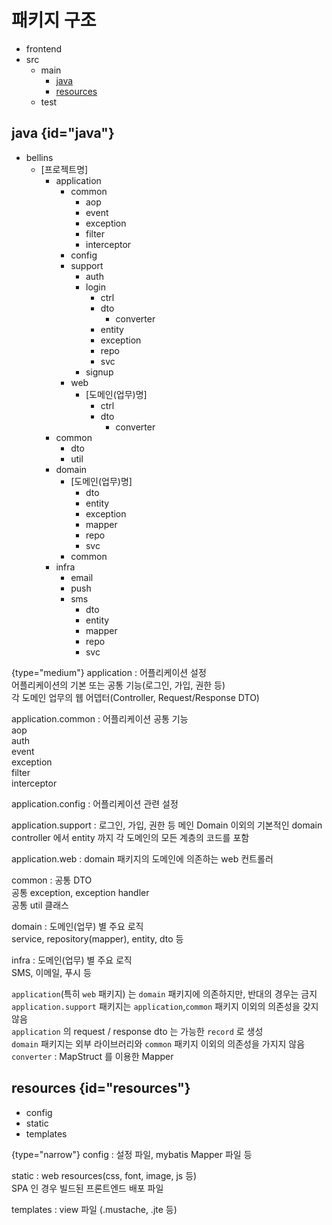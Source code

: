 # 패키지 구조

- frontend
- src
    - main
        - [java](#java)
        - [resources](#resources)
    - test

## java {id="java"}

- bellins
    - \[프로젝트명]
        - application
            - common
                - aop
                - event
                - exception
                - filter
                - interceptor
            - config
            - support
                - auth
                - login
                    - ctrl
                    - dto
                        - converter
                    - entity
                    - exception
                    - repo
                    - svc
                - signup
            - web
                - \[도메인(업무)명]
                    - ctrl
                    - dto
                        - converter
        - common
            - dto
            - util
        - domain
            - \[도메인(업무)명]
                - dto
                - entity
                - exception
                - mapper
                - repo
                - svc
            - common
        - infra
            - email
            - push
            - sms
                - dto
                - entity
                - mapper
                - repo
                - svc

{type="medium"}
application
: 어플리케이션 설정  
어플리케이션의 기본 또는 공통 기능(로그인, 가입, 권한 등)  
각 도메인 업무의 웹 어뎁터(Controller, Request/Response DTO)

application.common
: 어플리케이션 공통 기능  
aop  
auth  
event  
exception  
filter  
interceptor

application.config
: 어플리케이션 관련 설정

application.support
: 로그인, 가입, 권한 등 메인 Domain 이외의 기본적인 domain  
controller 에서 entity 까지 각 도메인의 모든 계층의 코드를 포함

application.web
: domain 패키지의 도메인에 의존하는 web 컨트롤러

common
: 공통 DTO  
공통 exception, exception handler  
공통 util 클래스

domain
: 도메인(업무) 별 주요 로직  
service, repository(mapper), entity, dto 등

infra
: 도메인(업무) 별 주요 로직  
SMS, 이메일, 푸시 등

`application`(특히 `web` 패키지) 는 `domain` 패키지에 의존하지만, 반대의 경우는 금지  
`application.support` 패키지는 `application`,`common` 패키지 이외의 의존성을 갖지 않음  
`application` 의 request / response dto 는 가능한 `record` 로 생성  
`domain` 패키지는 외부 라이브러리와 `common` 패키지 이외의 의존성을 가지지 않음  
`converter` : MapStruct 를 이용한 Mapper

## resources {id="resources"}

- config
- static
- templates

{type="narrow"}
config
: 설정 파일, mybatis Mapper 파일 등

static
: web resources(css, font, image, js 등)  
SPA 인 경우 빌드된 프론트엔드 배포 파일

templates
: view 파일 (.mustache, .jte 등)

